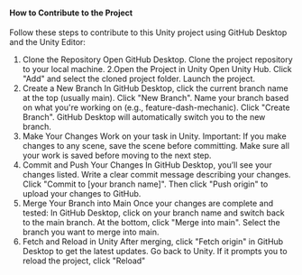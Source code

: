 #### How to Contribute to the Project

Follow these steps to contribute to this Unity project using GitHub Desktop and the Unity Editor:

1. Clone the Repository
Open GitHub Desktop.
Clone the project repository to your local machine.
2.Open the Project in Unity
Open Unity Hub.
Click "Add" and select the cloned project folder.
Launch the project.
3. Create a New Branch
In GitHub Desktop, click the current branch name at the top (usually main).
Click "New Branch".
Name your branch based on what you're working on (e.g., feature-dash-mechanic).
Click "Create Branch". GitHub Desktop will automatically switch you to the new branch.
4. Make Your Changes
Work on your task in Unity.
Important: If you make changes to any scene, save the scene before committing.
Make sure all your work is saved before moving to the next step.
5. Commit and Push Your Changes
In GitHub Desktop, you’ll see your changes listed.
Write a clear commit message describing your changes.
Click "Commit to [your branch name]".
Then click "Push origin" to upload your changes to GitHub.
6. Merge Your Branch into Main
Once your changes are complete and tested:
In GitHub Desktop, click on your branch name and switch back to the main branch.
At the bottom, click "Merge into main".
Select the branch you want to merge into main.
7. Fetch and Reload in Unity
After merging, click "Fetch origin" in GitHub Desktop to get the latest updates.
Go back to Unity. If it prompts you to reload the project, click "Reload"

